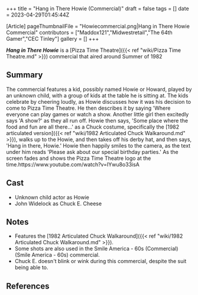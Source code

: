 +++
title = "Hang in There Howie (Commercial)"
draft = false
tags = []
date = 2023-04-29T01:45:44Z

[Article]
pageThumbnailFile = "Howiecommercial.png|Hang in There Howie Commercial"
contributors = ["Maddox121","Midwestretail","The 64th Gamer","CEC Tinley"]
gallery = []
+++


<b><i>Hang in There Howie</b></i> is a [Pizza Time Theatre]({{< ref "wiki/Pizza Time Theatre.md" >}}) commercial that aired around Summer of 1982

<h2> Summary </h2>
The commercial features a kid, possibly named Howie or Howard, played by an unknown child, with a group of kids at the table he is sitting at. The kids celebrate by cheering loudly, as Howie discusses how it was his decision to come to Pizza Time Theatre. He then describes it by saying 'Where everyone can play games or watch a show. Another little girl then excitedly says 'A show?' as they all run off. Howie then says, 'Some place where the food and fun are all there...' as a Chuck costume, specifically the [1982 articulated version]({{< ref "wiki/1982 Articulated Chuck Walkaround.md" >}}), walks up to the Howie, and then takes off his derby hat, and then says, 'Hang in there, Howie.' Howie then happily smiles to the camera, as the text under him reads 'Please ask about our special birthday parties.' As the screen fades and shows the Pizza Time Theatre logo at the time.<ref>https://www.youtube.com/watch?v=IYwu8o33isA</ref>

<h2> Cast </h2>

* Unknown child actor as Howie
* John Widelock as Chuck E. Cheese

<h2> Notes </h2>

* Features the [1982 Articulated Chuck Walkaround]({{< ref "wiki/1982 Articulated Chuck Walkaround.md" >}}).
* Some shots are also used in the Smile America - 60s (Commercial) (Smile America - 60s) commercial.
* Chuck E. doesn't blink or wink during this commercial, despite the suit being able to.

<h2> References </h2>